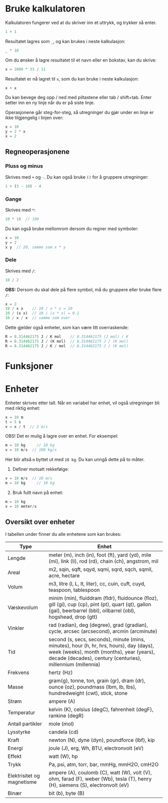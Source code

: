 # Bruke kalkulatoren
Kalkulatoren fungerer ved at du skriver inn et uttrykk, og trykker så enter.

```js
1 + 1
````

Resultatet lagres som `_`, og kan brukes i neste kalkulasjon:

```js
_ * 10
```

Om du ønsker å lagre resultatet til et navn eller en bokstav, kan du skrive:

```js
x = 2000 * 33 / 11
```

Resultatet er nå lagret til `x`, som du kan bruke i neste kalkulasjon:

```js
x + x
```

Du kan bevege deg opp / ned med piltastene eller tab / shift+tab.
Enter setter inn en ny linje når du er på siste linje.

Operasjonene går steg-for-steg, så utregninger du gjør under en linje er ikke
tilgjengelig i linjen over:

```js
x = 10
y = 2 * x
x = 2
```

## Regneoperasjonene

### Pluss og minus
Skrives med `+` og `-`. Du kan også bruke `()` for å gruppere utregninger:

```js
1 + (3 - 10) - 4
```

### Gange
Skrives med `*`:

```js
10 * 10  // 100
```

Du kan også bruke mellomrom dersom du regner med symboler:

```js
x = 10
y = 2
x y  // 20, samme som x * y
```

### Dele
Skrives med `/`:

```js
10 / 2
```

**OBS:** Dersom du skal dele på flere symbol, må du gruppere eller bruke flere `/`:

```js
x = 2
10 / x x    // 10 / x * x = 10
10 / (x x)  // 10 / (x * x) = 0.1
10 / x / x  // samme som over
```

Dette gjelder også enheter, som kan være litt overraskende:

```js
R = 8.314462175 J / K mol    // 8.314462175 (J mol) / K
R = 8.314462175 J / (K mol)  // 8.314462175 J / (K mol)
R = 8.314462175 J / K / mol  // 8.314462175 J / (K mol)
```

# Funksjoner

# Enheter
Enheter skrives etter tall. Når en variabel har enhet, vil også utregninger bli med riktig enhet:

```js
x = 10 m
t = 5 s
v = x / t  // 2 m/s
```

OBS! Det er mulig å lagre over en enhet. For eksempel:

```js
m = 10 kg     // 10 kg
v = 10 m/s  // 100 kg/s
```

Her blir altså `m` byttet ut med `10 kg`. Du kan unngå dette på to måter.

1. Definer motsatt rekkefølge:

  ```js
  v = 10 m/s  // 10 m/s
  m = 10 kg     // 10 kg
  ```

2. Bruk fullt navn på enhet:

  ```js
  m = 10 kg
  v = 10 meter/s
  ```

## Oversikt over enheter
I tabellen under finner du alle enhetene som kan brukes:

Type                | Enhet
------------------- | ---
Lengde              | meter (m), inch (in), foot (ft), yard (yd), mile (mi), link (li), rod (rd), chain (ch), angstrom, mil
Areal               | m2, sqin, sqft, sqyd, sqmi, sqrd, sqch, sqmil, acre, hectare
Volum               | m3, litre (l, L, lt, liter), cc, cuin, cuft, cuyd, teaspoon, tablespoon
Væskevolum          | minim (min), fluiddram (fldr), fluidounce (floz), gill (gi), cup (cp), pint (pt), quart (qt), gallon (gal), beerbarrel (bbl), oilbarrel (obl), hogshead, drop (gtt)
Vinkler             | rad (radian), deg (degree), grad (gradian), cycle, arcsec (arcsecond), arcmin (arcminute)
Tid                 | second (s, secs, seconds), minute (mins, minutes), hour (h, hr, hrs, hours), day (days), week (weeks), month (months), year (years), decade (decades), century (centuries), millennium (millennia)
Frekvens            | hertz (Hz)
Masse               | gram(g), tonne, ton, grain (gr), dram (dr), ounce (oz), poundmass (lbm, lb, lbs), hundredweight (cwt), stick, stone
Strøm               | ampere (A)
Temperatur          | kelvin (K), celsius (degC), fahrenheit (degF), rankine (degR)
Antall partikler    | mole (mol)
Lysstyrke           | candela (cd)
Kraft               | newton (N), dyne (dyn), poundforce (lbf), kip
Energi              | joule (J), erg, Wh, BTU, electronvolt (eV)
Effekt              | watt (W), hp
Trykk               | Pa, psi, atm, torr, bar, mmHg, mmH2O, cmH2O
Elektrisitet og magnetisme | ampere (A), coulomb (C), watt (W), volt (V), ohm, farad (F), weber (Wb), tesla (T), henry (H), siemens (S), electronvolt (eV)
Binær               | bit (b), byte (B)
